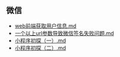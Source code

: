 ## 微信
- [web前端获取用户信息.md](./src/docs/微信/src/web前端获取用户信息.md)
- [一个以上url参数导致微信签名失败问题.md](./src/docs/微信/src/一个以上url参数导致微信签名失败问题.md)
- [小程序初探（一）.md](./src/docs/微信/src/小程序初探（一）.md)
- [小程序初探（二）.md](./src/docs/微信/src/小程序初探（二）.md)

